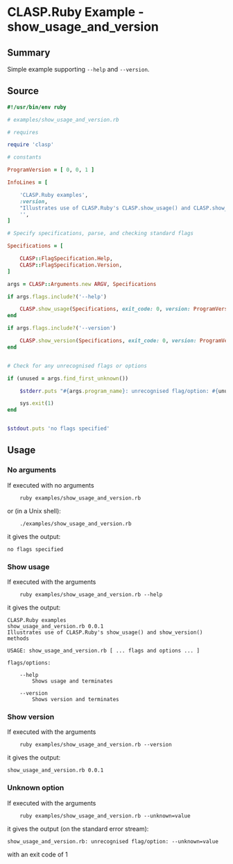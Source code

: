 # CLASP.Ruby Example - **show_usage_and_version**

## Summary

Simple example supporting ```--help``` and ```--version```.

## Source

```ruby
#!/usr/bin/env ruby

# examples/show_usage_and_version.rb

# requires

require 'clasp'

# constants

ProgramVersion = [ 0, 0, 1 ]

InfoLines = [

    'CLASP.Ruby examples',
    :version,
    "Illustrates use of CLASP.Ruby's CLASP.show_usage() and CLASP.show_version() methods",
    '',
]

# Specify specifications, parse, and checking standard flags

Specifications = [

    CLASP::FlagSpecification.Help,
    CLASP::FlagSpecification.Version,
]

args = CLASP::Arguments.new ARGV, Specifications

if args.flags.include?('--help')

    CLASP.show_usage(Specifications, exit_code: 0, version: ProgramVersion, stream: $stdout, info_lines: InfoLines)
end

if args.flags.include?('--version')

    CLASP.show_version(Specifications, exit_code: 0, version: ProgramVersion, stream: $stdout)
end


# Check for any unrecognised flags or options

if (unused = args.find_first_unknown())

    $stderr.puts "#{args.program_name}: unrecognised flag/option: #{unused}"

    sys.exit(1)
end


$stdout.puts 'no flags specified'
```

## Usage

### No arguments

If executed with no arguments

```
    ruby examples/show_usage_and_version.rb
```

or (in a Unix shell):

```
    ./examples/show_usage_and_version.rb
```

it gives the output:

```
no flags specified
```

### Show usage

If executed with the arguments

```
    ruby examples/show_usage_and_version.rb --help
```

it gives the output:

```
CLASP.Ruby examples
show_usage_and_version.rb 0.0.1
Illustrates use of CLASP.Ruby's show_usage() and show_version() methods

USAGE: show_usage_and_version.rb [ ... flags and options ... ]

flags/options:

    --help
        Shows usage and terminates

    --version
        Shows version and terminates
```

### Show version

If executed with the arguments

```
    ruby examples/show_usage_and_version.rb --version
```

it gives the output:

```
show_usage_and_version.rb 0.0.1
```

### Unknown option

If executed with the arguments

```
    ruby examples/show_usage_and_version.rb --unknown=value
```

it gives the output (on the standard error stream):

```
show_usage_and_version.rb: unrecognised flag/option: --unknown=value
```

with an exit code of 1

